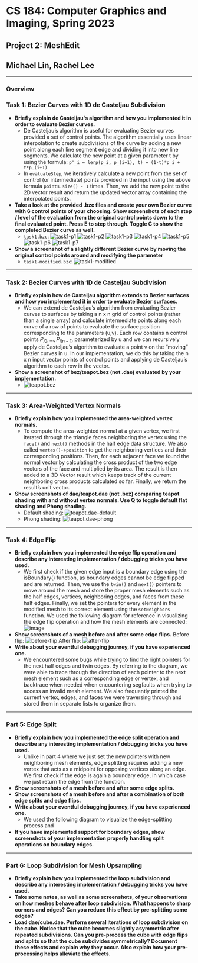 # CS 184: Computer Graphics and Imaging, Spring 2023

## Project 2: MeshEdit
## Michael Lin, Rachel Lee
 *** 
### Overview
### Task 1: Bezier Curves with 1D de Casteljau Subdivision
- **Briefly explain de Casteljau's algorithm and how you implemented it in order to evaluate Bezier curves.**
    - De Casteljau’s algorithm is useful for evaluating Bezier curves provided a set of control points. The algorithm essentially uses linear interpolation to create subdivisions of the curve by adding a new point along each line segment edge and dividing it into new line segments. We calculate the new point at a given parameter t by using the formula: ```p'_i = lerp(p_i, p_(i+1), t) = (1-t)*p_i + t*p_(i+1)```
    - In ```evaluateStep```, we iteratively calculate a new point from the set of control (or intermediate) points provided in the input using the above formula ```points.size() - 1``` times. Then, we add the new point to the 2D vector result and return the updated vector array containing the interpolated points.
- **Take a look at the provided .bzc files and create your own Bezier curve with 6 control points of your choosing. Show screenshots of each step / level of the evaluation from the original control points down to the final evaluated point. Press E to step through. Toggle C to show the completed Bezier curve as well.**
    - ```task1.bzc```:
    ![task1-p1](./images/task1/task1p1.png)
    ![task1-p2](./images/task1/task1p2.png)
    ![task1-p3](./images/task1/task1p3.png)
    ![task1-p4](./images/task1/task1p4.png)
    ![task1-p5](./images/task1/task1p5.png)
    ![task1-p6](./images/task1/task1p6.png)
    ![task1-p7](./images/task1/task1p7.png)
- **Show a screenshot of a slightly different Bezier curve by moving the original control points around and modifying the parameter**
    - ```task1-modified.bzc```:
    ![task1-modified](./images/task1/task1-modified.png)
 *** 
### Task 2: Bezier Curves with 1D de Casteljau Subdivision
- **Briefly explain how de Casteljau algorithm extends to Bezier surfaces and how you implemented it in order to evaluate Bezier surfaces.**
    - We can extend de Casteljau’s algorithm from evaluating Bezier curves to surfaces by taking a n x n grid of control points (rather than a single array) and calculate intermediate points along each curve of a row of points to evaluate the surface position corresponding to the parameters (u,v). Each row contains n control points ${P_{i0}, …, P_{i(n-1)}}$ parameterized by u and we can recursively apply de Casteljau’s algorithm to evaluate a point v on the “moving” Bezier curves in u. In our implementation, we do this by taking the n x n input vector points of control points and applying de Casteljau’s algorithm to each row in the vector.
- **Show a screenshot of bez/teapot.bez (not .dae) evaluated by your implementation.**
    - ![teapot.bez](./images/task2.png)

***
### Task 3: Area-Weighted Vertex Normals
- **Briefly explain how you implemented the area-weighted vertex normals.**
    - To compute the area-weighted normal at a given vertex, we first iterated through the triangle faces neighboring the vertex using the ```face()``` and ```next()``` methods in the half edge data structure. We also called ```vertex()->position``` to get the neighboring vertices and their corresponding positions. Then, for each adjacent face we found the normal vector by calculating the cross product of the two edge vectors of the face and multiplied by its area. The result is then added to a 3D Vector result which keeps track of the current neighboring cross products calculated so far. Finally, we return the result’s unit vector. 
- **Show screenshots of dae/teapot.dae (not .bez) comparing teapot shading with and without vertex normals. Use Q to toggle default flat shading and Phong shading.**
    - Default shading:
        ![teapot.dae-default](./images/task3/task3-default.png)
    - Phong shading:
        ![teapot.dae-phong](./images/task3/task3-shading.png)
***

### Task 4: Edge Flip
- **Briefly explain how you implemented the edge flip operation and describe any interesting implementation / debugging tricks you have used.**
    - We first check if the given edge input is a boundary edge using the isBoundary() function, as boundary edges cannot be edge flipped and are returned. Then, we use the ```twin()``` and ```next()``` pointers to move around the mesh and store the proper mesh elements such as the half edges, vertices, neighboring edges, and faces from these half edges. Finally, we set the pointers for every element in the modified mesh to its correct element using the ```setNeighbors``` function. We used the following diagram for reference in visualizing the edge flip operation and how the mesh elements are connected: 
    ![image](./images/task4/image.png)
- **Show screenshots of a mesh before and after some edge flips.**
Before flip:
![before-flip](./images/task4/before-flip.png)
After flip:
![after-flip](./images/task4/after-flip.png)
- **Write about your eventful debugging journey, if you have experienced one.**
    - We encountered some bugs while trying to find the right pointers for the next half edges and twin edges. By referring to the diagram, we were able to trace through the direction of each pointer to the next mesh element such as a corresponding edge or vertex, and backtrace when needed when encountering segfaults when trying to access an invalid mesh element. We also frequently printed the current vertex, edges, and faces we were traversing through and stored them in separate lists to organize them.
***
### Part 5: Edge Split
- **Briefly explain how you implemented the edge split operation and describe any interesting implementation / debugging tricks you have used.**
    - Unlike in part 4 where we just set the new pointers with new neighboring mesh elements, edge splitting requires adding a new vertex that acts as a midpoint for opposing vertices along an edge. We first check if the edge is again a boundary edge, in which case we just return the edge from the function.
- **Show screenshots of a mesh before and after some edge splits.**
- **Show screenshots of a mesh before and after a combination of both edge splits and edge flips.**
- **Write about your eventful debugging journey, if you have experienced one.**
    - We used the following diagram to visualize the edge-splitting process and 
- **If you have implemented support for boundary edges, show screenshots of your implementation properly handling split operations on boundary edges.**
***
### Part 6: Loop Subdivision for Mesh Upsampling
- **Briefly explain how you implemented the loop subdivision and describe any interesting implementation / debugging tricks you have used.**
- **Take some notes, as well as some screenshots, of your observations on how meshes behave after loop subdivision. What happens to sharp corners and edges? Can you reduce this effect by pre-splitting some edges?**
- **Load dae/cube.dae. Perform several iterations of loop subdivision on the cube. Notice that the cube becomes slightly asymmetric after repeated subdivisions. Can you pre-process the cube with edge flips and splits so that the cube subdivides symmetrically? Document these effects and explain why they occur. Also explain how your pre-processing helps alleviate the effects.**

